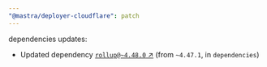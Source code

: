 ```yaml
---
"@mastra/deployer-cloudflare": patch
---
```

dependencies updates:
  - Updated dependency [`rollup@~4.48.0` ↗︎](https://www.npmjs.com/package/rollup/v/4.48.0) (from `~4.47.1`, in `dependencies`)
